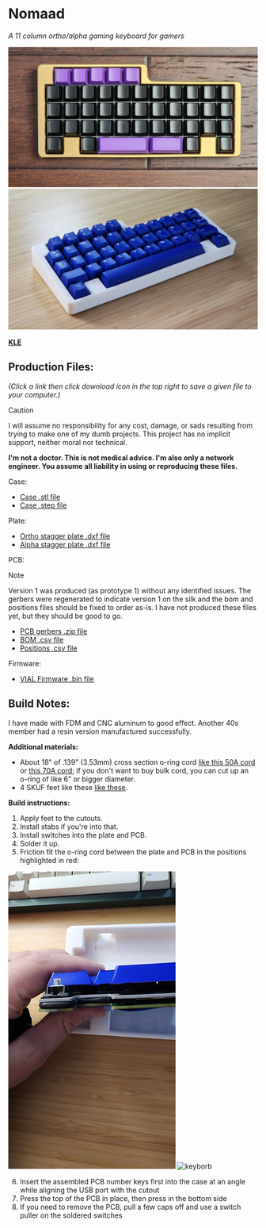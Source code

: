 # Nomaad
*A 11 column ortho/alpha gaming keyboard for gamers*

<img src="https://github.com/theycallmeboxy/nomaad/blob/main/img/nomaad-01.jpg" alt="keyborb" width="600"/>

<img src="https://github.com/theycallmeboxy/nomaad/blob/main/img/nomaad-02.jpg" alt="keyborb" width="600"/>

**[KLE](https://www.keyboard-layout-editor.com/##@_name=Nomaad%20Vial&author=theycallmeboxy%3B&@_x:0.5%3B&=0,1&=0,2&=0,3&=0,4&=0,5%3B&@=1,0&=1,1&=1,2&=1,3&=1,4&=1,5&=1,6&=1,7&=1,8&=1,9&=1,10%3B&@=2,0&=2,1&=2,2&=2,3&=2,4&=2,5&=2,6&=2,7&=2,8&=2,9&=2,10%3B&@_c=%2300c5ff%3B&=3,0%0A%0A%0A0,0&=3,1%0A%0A%0A0,0&=3,2%0A%0A%0A0,0&=3,3%0A%0A%0A0,0&=3,4%0A%0A%0A0,0&=3,5%0A%0A%0A0,0&=3,6%0A%0A%0A0,0&=3,7%0A%0A%0A0,0&=3,8%0A%0A%0A0,0&=3,9%0A%0A%0A0,0&=3,10%0A%0A%0A0,0%3B&@_c=%23cccccc%3B&=4,0&_x:1&c=%23ffb80c%3B&=4,1%0A%0A%0A1,0&_w:3%3B&=4,3%0A%0A%0A1,0&_w:2%3B&=4,6%0A%0A%0A1,0&=4,7%0A%0A%0A1,0&_x:1&c=%23cccccc%3B&=4,10%3B&@_y:0.5&c=%2300c5ff&w:1.5%3B&=3,0%0A%0A%0A0,1&=3,1%0A%0A%0A0,1&=3,2%0A%0A%0A0,1&=3,3%0A%0A%0A0,1&=3,4%0A%0A%0A0,1&=3,5%0A%0A%0A0,1&=3,6%0A%0A%0A0,1&=3,7%0A%0A%0A0,1&=3,8%0A%0A%0A0,1&_w:1.5%3B&=3,10%0A%0A%0A0,1%3B&@_y:0.25&x:2&c=%23ffb80c&w:7%3B&=4,3%0A%0A%0A1,1)**

## Production Files:

*(Click a link then click download icon in the top right to save a given file to your computer.)*

> [!CAUTION]
> I will assume no responsibility for any cost, damage, or sads resulting from trying to make one of my dumb projects. This project has no implicit support, neither moral nor technical.
> 
> **I'm not a doctor. This is not medical advice. I'm also only a network engineer. You assume all liability in using or reproducing these files.**

Case:
- [Case .stl file](https://github.com/theycallmeboxy/nomaad/blob/main/models/case/nomaad-case.stl)
- [Case .step file](https://github.com/theycallmeboxy/nomaad/blob/main/models/case/nomaad-case.step)

Plate:
- [Ortho stagger plate .dxf file](https://github.com/theycallmeboxy/nomaad/blob/main/models/plate/nomaad-plate_ortho.dxf)
- [Alpha stagger plate .dxf file](https://github.com/theycallmeboxy/nomaad/blob/main/models/plate/nomaad-plate_alpha.dxf)

PCB:
> [!NOTE]
> Version 1 was produced (as prototype 1) without any identified issues.  The gerbers were regenerated to indicate version 1 on the silk and the bom and positions files should be fixed to order as-is.  I have not produced these files yet, but they should be good to go.

- [PCB gerbers .zip file](https://github.com/theycallmeboxy/nomaad/blob/main/pcb/nomaad%20v1/production/nomaad.zip)
- [BOM .csv file](https://github.com/theycallmeboxy/nomaad/blob/main/pcb/nomaad%20v1/production/bom.csv)
- [Positions .csv file](https://github.com/theycallmeboxy/nomaad/blob/main/pcb/nomaad%20v1/production/positions.csv)

Firmware:
- [VIAL Firmware .bin file](https://github.com/theycallmeboxy/nomaad/blob/main/firmware/vial/binary/boxy_nomaad_vial.bin)
  
## Build Notes:

I have made with FDM and CNC aluminum to good effect.  Another 40s member had a resin version manufactured successfully.

**Additional materials:**
 
  - About 18" of .139" (3.53mm) cross section o-ring cord [like this 50A cord](https://www.theoringstore.com/store/index.php?main_page=product_info&cPath=117_527&products_id=18618) or [this 70A cord](https://www.theoringstore.com/store/index.php?main_page=product_info&cPath=117_119&products_id=5058); if you don't want to buy bulk cord, you can cut up an o-ring of like 6" or bigger diameter.
  - 4 SKUF feet like these  [like these](https://keeb.io/products/skuf-silicone-rubber-keyboard-feet).

**Build instructions:**

1. Apply feet to the cutouts.
2. Install stabs if you're into that. 
3. Install switches into the plate and PCB.
4. Solder it up.
5. Friction fit the o-ring cord between the plate and PCB in the positions highlighted in red:

<img src="https://github.com/theycallmeboxy/nomaad/blob/main/img/nomaad-cord-friction-fit.jpg" alt="keyborb" height="600"/>

<img src="https://github.com/theycallmeboxy/nomaad/blob/main/img/nomaad-cord-path.png" alt="keyborb" width="600"/>

6. Insert the assembled PCB number keys first into the case at an angle while aligning the USB port with the cutout
7. Press the top of the PCB in place, then press in the bottom side
8. If you need to remove the PCB, pull a few caps off and use a switch puller on the soldered switches
